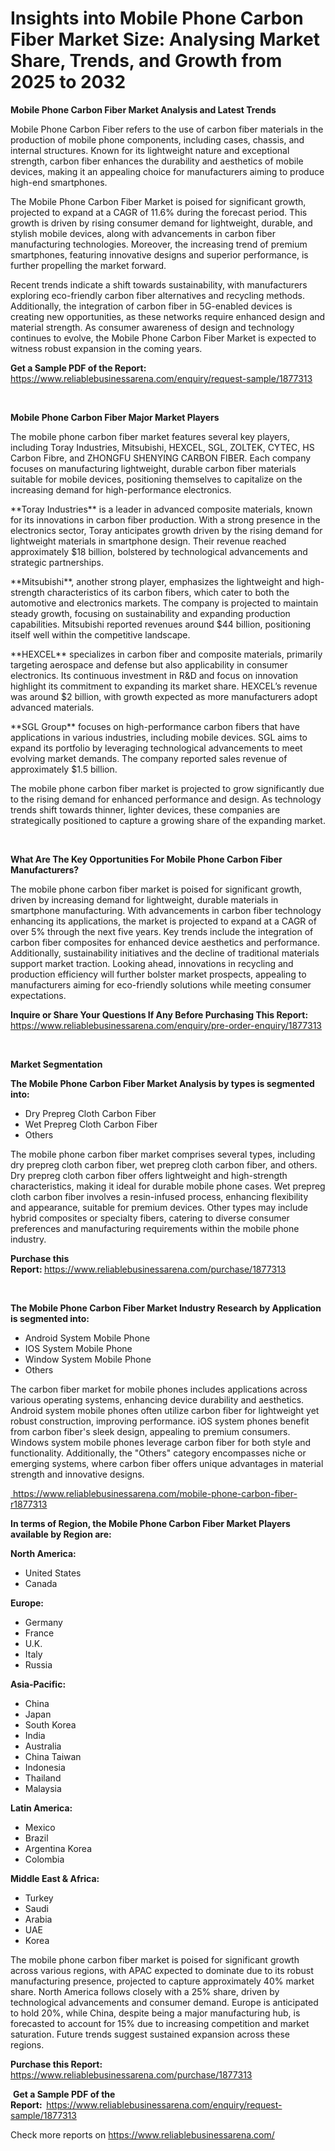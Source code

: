<p><h1>Insights into Mobile Phone Carbon Fiber Market Size: Analysing Market Share, Trends, and Growth from 2025 to 2032</h1></p><p><strong>Mobile Phone Carbon Fiber Market Analysis and Latest Trends</strong></p>
<p><p>Mobile Phone Carbon Fiber refers to the use of carbon fiber materials in the production of mobile phone components, including cases, chassis, and internal structures. Known for its lightweight nature and exceptional strength, carbon fiber enhances the durability and aesthetics of mobile devices, making it an appealing choice for manufacturers aiming to produce high-end smartphones.</p><p>The Mobile Phone Carbon Fiber Market is poised for significant growth, projected to expand at a CAGR of 11.6% during the forecast period. This growth is driven by rising consumer demand for lightweight, durable, and stylish mobile devices, along with advancements in carbon fiber manufacturing technologies. Moreover, the increasing trend of premium smartphones, featuring innovative designs and superior performance, is further propelling the market forward.</p><p>Recent trends indicate a shift towards sustainability, with manufacturers exploring eco-friendly carbon fiber alternatives and recycling methods. Additionally, the integration of carbon fiber in 5G-enabled devices is creating new opportunities, as these networks require enhanced design and material strength. As consumer awareness of design and technology continues to evolve, the Mobile Phone Carbon Fiber Market is expected to witness robust expansion in the coming years.</p></p>
<p><strong>Get a Sample PDF of the Report:&nbsp;</strong> <a href="https://www.reliablebusinessarena.com/enquiry/request-sample/1877313?utm_campaign=1891&utm_medium=2&utm_source=Github&utm_content=ia&utm_term=04022025&utm_id=mobile-phone-carbon-fiber">https://www.reliablebusinessarena.com/enquiry/request-sample/1877313</a></p>
<p>&nbsp;</p>
<p><strong>Mobile Phone Carbon Fiber Major Market Players</strong></p>
<p><p>The mobile phone carbon fiber market features several key players, including Toray Industries, Mitsubishi, HEXCEL, SGL, ZOLTEK, CYTEC, HS Carbon Fibre, and ZHONGFU SHENYING CARBON FIBER. Each company focuses on manufacturing lightweight, durable carbon fiber materials suitable for mobile devices, positioning themselves to capitalize on the increasing demand for high-performance electronics.</p><p>**Toray Industries** is a leader in advanced composite materials, known for its innovations in carbon fiber production. With a strong presence in the electronics sector, Toray anticipates growth driven by the rising demand for lightweight materials in smartphone design. Their revenue reached approximately $18 billion, bolstered by technological advancements and strategic partnerships.</p><p>**Mitsubishi**, another strong player, emphasizes the lightweight and high-strength characteristics of its carbon fibers, which cater to both the automotive and electronics markets. The company is projected to maintain steady growth, focusing on sustainability and expanding production capabilities. Mitsubishi reported revenues around $44 billion, positioning itself well within the competitive landscape.</p><p>**HEXCEL** specializes in carbon fiber and composite materials, primarily targeting aerospace and defense but also applicability in consumer electronics. Its continuous investment in R&D and focus on innovation highlight its commitment to expanding its market share. HEXCEL’s revenue was around $2 billion, with growth expected as more manufacturers adopt advanced materials.</p><p>**SGL Group** focuses on high-performance carbon fibers that have applications in various industries, including mobile devices. SGL aims to expand its portfolio by leveraging technological advancements to meet evolving market demands. The company reported sales revenue of approximately $1.5 billion.</p><p>The mobile phone carbon fiber market is projected to grow significantly due to the rising demand for enhanced performance and design. As technology trends shift towards thinner, lighter devices, these companies are strategically positioned to capture a growing share of the expanding market.</p></p>
<p>&nbsp;</p>
<p><strong>What Are The Key Opportunities For Mobile Phone Carbon Fiber Manufacturers?</strong></p>
<p><p>The mobile phone carbon fiber market is poised for significant growth, driven by increasing demand for lightweight, durable materials in smartphone manufacturing. With advancements in carbon fiber technology enhancing its applications, the market is projected to expand at a CAGR of over 5% through the next five years. Key trends include the integration of carbon fiber composites for enhanced device aesthetics and performance. Additionally, sustainability initiatives and the decline of traditional materials support market traction. Looking ahead, innovations in recycling and production efficiency will further bolster market prospects, appealing to manufacturers aiming for eco-friendly solutions while meeting consumer expectations.</p></p>
<p><strong>Inquire or Share Your Questions If Any Before Purchasing This Report:</strong> <a href="https://www.reliablebusinessarena.com/enquiry/pre-order-enquiry/1877313?utm_campaign=1891&utm_medium=2&utm_source=Github&utm_content=ia&utm_term=04022025&utm_id=mobile-phone-carbon-fiber">https://www.reliablebusinessarena.com/enquiry/pre-order-enquiry/1877313</a></p>
<p>&nbsp;</p>
<p><strong>Market Segmentation</strong></p>
<p><strong>The Mobile Phone Carbon Fiber Market Analysis by types is segmented into:</strong></p>
<p><ul><li>Dry Prepreg Cloth Carbon Fiber</li><li>Wet Prepreg Cloth Carbon Fiber</li><li>Others</li></ul></p>
<p><p>The mobile phone carbon fiber market comprises several types, including dry prepreg cloth carbon fiber, wet prepreg cloth carbon fiber, and others. Dry prepreg cloth carbon fiber offers lightweight and high-strength characteristics, making it ideal for durable mobile phone cases. Wet prepreg cloth carbon fiber involves a resin-infused process, enhancing flexibility and appearance, suitable for premium devices. Other types may include hybrid composites or specialty fibers, catering to diverse consumer preferences and manufacturing requirements within the mobile phone industry.</p></p>
<p><strong>Purchase this Report:&nbsp;</strong><a href="https://www.reliablebusinessarena.com/purchase/1877313?utm_campaign=1891&utm_medium=2&utm_source=Github&utm_content=ia&utm_term=04022025&utm_id=mobile-phone-carbon-fiber">https://www.reliablebusinessarena.com/purchase/1877313</a></p>
<p>&nbsp;</p>
<p><strong>The Mobile Phone Carbon Fiber Market Industry Research by Application is segmented into:</strong></p>
<p><ul><li>Android System Mobile Phone</li><li>IOS System Mobile Phone</li><li>Window System Mobile Phone</li><li>Others</li></ul></p>
<p><p>The carbon fiber market for mobile phones includes applications across various operating systems, enhancing device durability and aesthetics. Android system mobile phones often utilize carbon fiber for lightweight yet robust construction, improving performance. iOS system phones benefit from carbon fiber's sleek design, appealing to premium consumers. Windows system mobile phones leverage carbon fiber for both style and functionality. Additionally, the "Others" category encompasses niche or emerging systems, where carbon fiber offers unique advantages in material strength and innovative designs.</p></p>
<p><a href="https://www.reliablebusinessarena.com/mobile-phone-carbon-fiber-r1877313?utm_campaign=1891&utm_medium=2&utm_source=Github&utm_content=ia&utm_term=04022025&utm_id=mobile-phone-carbon-fiber">&nbsp;https://www.reliablebusinessarena.com/mobile-phone-carbon-fiber-r1877313</a></p>
<p><strong>In terms of Region, the Mobile Phone Carbon Fiber Market Players available by Region are:</strong></p>
<p>
    <p> <strong> North America: </strong>
        <ul>
            <li>United States</li>
            <li>Canada</li>
        </ul>
        </p> 
    <p> <strong> Europe: </strong>
        <ul>
            <li>Germany</li>
            <li>France</li>
            <li>U.K.</li>
            <li>Italy</li>
            <li>Russia</li>
        </ul>
        </p> 
    <p> <strong> Asia-Pacific: </strong>
        <ul>
            <li>China</li>
            <li>Japan</li>
            <li>South Korea</li>
            <li>India</li>
            <li>Australia</li>
            <li>China Taiwan</li>
            <li>Indonesia</li>
            <li>Thailand</li>
            <li>Malaysia</li>
        </ul>
        </p> 
    <p> <strong> Latin America: </strong>
        <ul>
            <li>Mexico</li>
            <li>Brazil</li>
            <li>Argentina Korea</li>
            <li>Colombia</li>
        </ul>
        </p> 
    <p> <strong> Middle East & Africa: </strong>
        <ul>
            <li>Turkey</li>
            <li>Saudi</li>
            <li>Arabia</li>
            <li>UAE</li>
            <li>Korea</li>
        </ul>
    </p>
    </p>
<p><p>The mobile phone carbon fiber market is poised for significant growth across various regions, with APAC expected to dominate due to its robust manufacturing presence, projected to capture approximately 40% market share. North America follows closely with a 25% share, driven by technological advancements and consumer demand. Europe is anticipated to hold 20%, while China, despite being a major manufacturing hub, is forecasted to account for 15% due to increasing competition and market saturation. Future trends suggest sustained expansion across these regions.</p></p>
<p><strong>Purchase this Report: </strong><a href="https://www.reliablebusinessarena.com/purchase/1877313?utm_campaign=1891&utm_medium=2&utm_source=Github&utm_content=ia&utm_term=04022025&utm_id=mobile-phone-carbon-fiber">https://www.reliablebusinessarena.com/purchase/1877313</a></p>
<p>&nbsp;<strong>Get a Sample PDF of the Report:&nbsp;&nbsp;</strong><a href="https://www.reliablebusinessarena.com/enquiry/request-sample/1877313?utm_campaign=1891&utm_medium=2&utm_source=Github&utm_content=ia&utm_term=04022025&utm_id=mobile-phone-carbon-fiber">https://www.reliablebusinessarena.com/enquiry/request-sample/1877313</a></p>
<p><strong></strong></p>
<p>Check more reports on <a href="https://www.reliablebusinessarena.com/?utm_campaign=1891&utm_medium=2&utm_source=Github&utm_content=ia&utm_term=04022025&utm_id=mobile-phone-carbon-fiber">https://www.reliablebusinessarena.com/</a></p>